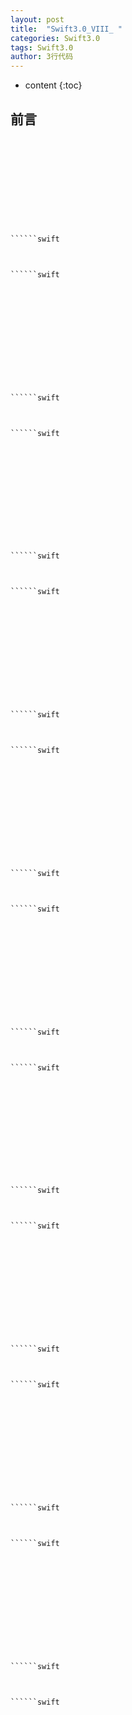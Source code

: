 ```yaml
---
layout: post
title:  "Swift3.0_VIII_ "
categories: Swift3.0
tags: Swift3.0
author: 3行代码
---
```


* content
{:toc}

## 前言



```swift

```

```swift

```

```swift

```

```swift

```

```swift

```

```swift

```

```swift

```

```swift

```


```swift

```



```swift

```



```swift

``````swift

```




```swift

```


```swift

``````swift

```




```swift

```

```swift

```

```swift

```

```swift

```

```swift

```

```swift

```

```swift

```

```swift

```

```swift

```


```swift

```



```swift

```



```swift

``````swift

```




```swift

```


```swift

``````swift

```




```swift

```
```swift

```

```swift

```

```swift

```

```swift

```

```swift

```

```swift

```

```swift

```

```swift

```


```swift

```



```swift

```



```swift

``````swift

```




```swift

```


```swift

``````swift

```




```swift

```
```swift

```

```swift

```

```swift

```

```swift

```

```swift

```

```swift

```

```swift

```

```swift

```


```swift

```



```swift

```



```swift

``````swift

```




```swift

```


```swift

``````swift

```




```swift

```
```swift

```

```swift

```

```swift

```

```swift

```

```swift

```

```swift

```

```swift

```

```swift

```


```swift

```



```swift

```



```swift

``````swift

```




```swift

```


```swift

``````swift

```




```swift

```
```swift

```

```swift

```

```swift

```

```swift

```

```swift

```

```swift

```

```swift

```

```swift

```


```swift

```



```swift

```



```swift

``````swift

```




```swift

```


```swift

``````swift

```




```swift

```
```swift

```

```swift

```

```swift

```

```swift

```

```swift

```

```swift

```

```swift

```

```swift

```


```swift

```



```swift

```



```swift

``````swift

```




```swift

```


```swift

``````swift

```




```swift

```
```swift

```

```swift

```

```swift

```

```swift

```

```swift

```

```swift

```

```swift

```

```swift

```


```swift

```



```swift

```



```swift

``````swift

```




```swift

```


```swift

``````swift

```




```swift

```
```swift

```

```swift

```

```swift

```

```swift

```

```swift

```

```swift

```

```swift

```

```swift

```


```swift

```



```swift

```



```swift

``````swift

```




```swift

```


```swift

``````swift

```




```swift

```
```swift

```

```swift

```

```swift

```

```swift

```

```swift

```

```swift

```

```swift

```

```swift

```


```swift

```



```swift

```



```swift

``````swift

```




```swift

```


```swift

``````swift

```




```swift

```
